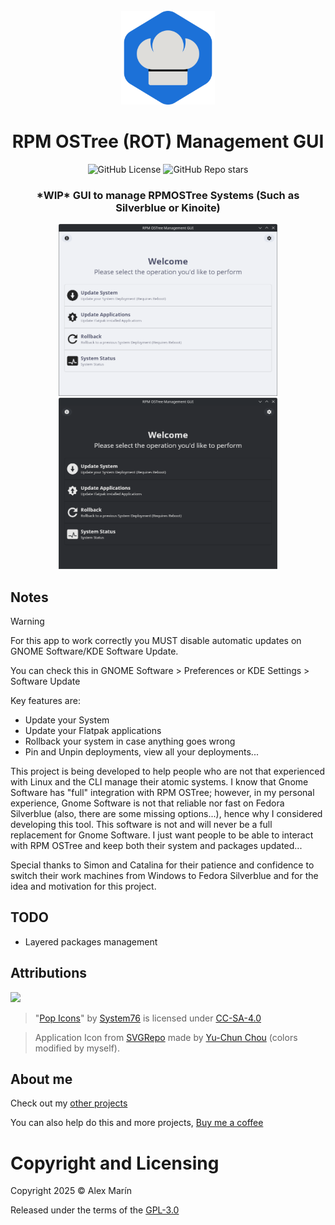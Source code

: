<div align="center">
  <br>
  <img src="./resources/icons/hicolor/scalable/apps/icon.svg" width="150" />
  <h1>RPM OSTree (ROT) Management GUI</h1>

  ![GitHub License](https://img.shields.io/github/license/mariinkys/rot-management-gui)
  ![GitHub Repo stars](https://img.shields.io/github/stars/mariinkys/rot-management-gui)

  <h3>*WIP* GUI to manage RPMOSTree Systems (Such as Silverblue or Kinoite)</h3>

  <img width="350" alt="Main Page Light Mode" src="./screenshots/main-light.png"/>
  <img width="350" alt="Main Page Dark Mode" src="./screenshots/main-dark.png"/>
</div>

## Notes

> [!WARNING]
> For this app to work correctly you MUST disable automatic updates on GNOME Software/KDE Software Update.
>
> You can check this in GNOME Software > Preferences or KDE Settings > Software Update

Key features are:

- Update your System
- Update your Flatpak applications
- Rollback your system in case anything goes wrong
- Pin and Unpin deployments, view all your deployments...

This project is being developed to help people who are not that experienced with Linux and the CLI manage their atomic systems. I know that Gnome Software has "full" integration with RPM OSTree; however, in my personal experience, Gnome Software is not that reliable nor fast on Fedora Silverblue (also, there are some missing options...), hence why I considered developing this tool. This software is not and will never be a full replacement for Gnome Software. I just want people to be able to interact with RPM OSTree and keep both their system and packages updated...

Special thanks to Simon and Catalina for their patience and confidence to switch their work machines from Windows to Fedora Silverblue and for the idea and motivation for this project.

## TODO

- Layered packages management

## Attributions

<a href="https://github.com/iced-rs/iced">
  <img src="https://gist.githubusercontent.com/hecrj/ad7ecd38f6e47ff3688a38c79fd108f0/raw/74384875ecbad02ae2a926425e9bcafd0695bade/color.svg" width="130px">
</a>

<p></p>

> "[Pop Icons](http://github.com/pop-os/icon-theme)" by [System76](http://system76.com/) is licensed under [CC-SA-4.0](http://creativecommons.org/licenses/by-sa/4.0/)

> Application Icon from [SVGRepo](https://www.svgrepo.com/svg/475104/chief-hat) made by [Yu-Chun Chou](https://www.svgrepo.com/author/Yu-Chun%20Chou/) (colors modified by myself).

## About me

Check out my [other projects](https://github.com/mariinkys) 

You can also help do this and more projects, [Buy me a coffee](https://www.buymeacoffee.com/mariinkys)

# Copyright and Licensing

Copyright 2025 © Alex Marín

Released under the terms of the [GPL-3.0](https://github.com/mariinkys/rot-management-gui/blob/main/LICENSE)
